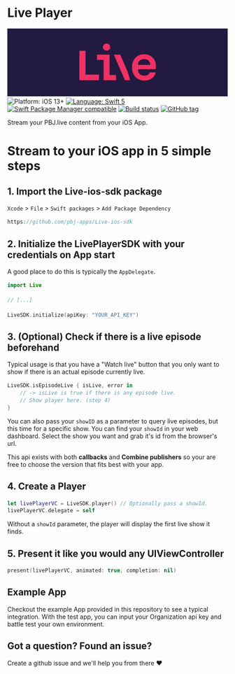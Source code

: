 # Live Player
![Live](banner.png)
![Platform: iOS 13+](https://img.shields.io/badge/platform-iOS%20-blue.svg?style=flat)
[![Language: Swift 5](https://img.shields.io/badge/language-swift%205-f48041.svg?style=flat)](https://developer.apple.com/swift)
[![Swift Package Manager compatible](https://img.shields.io/badge/SPM-compatible-4BC51D.svg?style=flat)](https://swift.org/package-manager/)
[![Build status](https://build.appcenter.ms/v0.1/apps/3c45f38a-7b97-4647-9355-e95c6383ce05/branches/main/badge)](https://appcenter.ms)
[![GitHub tag](https://img.shields.io/github/release/pbj-apps/Live-ios-sdk.svg)]()

Stream your PBJ.live content from your iOS App.

# Stream to your iOS app in 5 simple steps

## 1. Import the Live-ios-sdk package
`Xcode` > `File` > `Swift packages` > `Add Package Dependency`  
```swift
https://github.com/pbj-apps/Live-ios-sdk
```

## 2. Initialize the LivePlayerSDK with your credentials on App start
A good place to do this is typically the `AppDelegate`.
```swift
import Live

// [...]

LiveSDK.initialize(apiKey: "YOUR_API_KEY")
```

## 3. (Optional) Check if there is a live episode beforehand
Typical usage is that you have a "Watch live" button that you only want to show if there is an actual episode currently live.
```swift
LiveSDK.isEpisodeLive { isLive, error in			
    // -> isLive is true if there is any episode live.
    // Show player here. (step 4)
}
```

You can also pass your `showID` as a parameter to query live episodes, but this time for a specific show.
You can find your `showId` in your web dashboard. Select the show you want and grab it's id from the browser's url.

This api exists with both **callbacks** and **Combine publishers** so your are free to choose the version that fits best with your app.

## 4. Create a Player
```swift
let livePlayerVC = LiveSDK.player() // Optionally pass a showId.
livePlayerVC.delegate = self
```
Without a `showId` parameter, the player will display the first live show it finds.

## 5. Present it like you would any UIViewController
```swift
present(livePlayerVC, animated: true, completion: nil)
```

## Example App
Checkout the example App provided in this repository to see a typical integration.
With the test app, you can input your Organization api key and battle test your own environment.

## Got a question? Found an issue? 
Create a github issue and we'll help you from there ❤️
